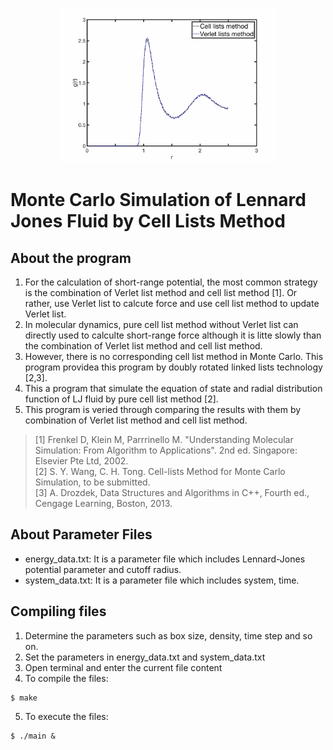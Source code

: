 <p align="center">
  <img src="https://github.com/wangshaoyun/LJ_Fluid_Verlet_list/blob/master/gr.jpg" width="350" title="hover text">
</p>

# Monte Carlo Simulation of Lennard Jones Fluid by Cell Lists Method
## About the program
1. For the calculation of short-range potential, the most common strategy is the combination of Verlet list method and cell list method [1]. Or rather, use Verlet list to calcute force and use cell list method to update Verlet list.
2. In molecular dynamics, pure cell list method without Verlet list can directly used to calculte short-range force although it is litte slowly than the combination of Verlet list method and cell list method.
3. However, there is no corresponding cell list method in Monte Carlo. This program providea this program by doubly rotated linked lists technology [2,3].
4. This a program that simulate the equation of state and radial distribution function of LJ fluid by pure cell list method [2]. 
5. This program is veried through comparing the results with them by combination of Verlet list method and cell list method.
>[1] Frenkel D, Klein M, Parrrinello M. "Understanding Molecular Simulation: From Algorithm to Applications". 2nd ed. Singapore: Elsevier Pte Ltd, 2002.   
>[2] S. Y. Wang, C. H. Tong. Cell-lists Method for Monte Carlo Simulation, to be submitted.  
>[3] A. Drozdek, Data Structures and Algorithms in C++, Fourth ed., Cengage Learning, Boston, 2013.  
 
## About Parameter Files 
+ energy_data.txt: It is a parameter file which includes Lennard-Jones potential parameter and cutoff radius.
+ system_data.txt: It is a parameter file which includes system, time.  

## Compiling files
1. Determine the parameters such as box size, density, time step and so on.
2. Set the parameters in energy_data.txt and system_data.txt
3. Open terminal and enter the current file content
4. To compile the files:
```
$ make
```
  
5. To execute the files:
```
$ ./main &
```





